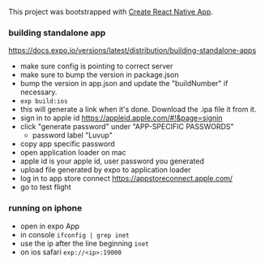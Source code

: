 This project was bootstrapped with [Create React Native App](https://github.com/react-community/create-react-native-app).

### building standalone app
https://docs.expo.io/versions/latest/distribution/building-standalone-apps

- make sure config is pointing to correct server
- make sure to bump the version in package.json
- bump the version in app.json and update the "buildNumber" if necessary.
- `exp build:ios`
- this will generate a link when it's done. Download the .ipa file it from it.
- sign in to apple id https://appleid.apple.com/#!&page=signin
- click "generate password" under "APP-SPECIFIC PASSWORDS"
  + password label "Luvup"
- copy app specific password
- open application loader on mac
- apple id is your apple id, user password you generated
- upload file generated by expo to application loader
- log in to app store connect https://appstoreconnect.apple.com/
- go to test flight


### running on iphone
- open in expo App
- in console `ifconfig | grep inet`
- use the ip after the line beginning `inet`
- on ios safari `exp://<ip>:19000`
